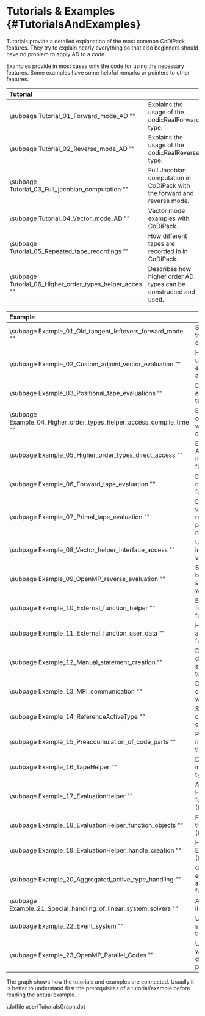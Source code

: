 Tutorials & Examples {#TutorialsAndExamples}
=======

Tutorials provide a detailed explanation of the most common CoDiPack features. They try to explain nearly everything so
that also beginners should have no problem to apply AD to a code.

Examples provide in most cases only the code for using the necessary features. Some examples have some helpful remarks
or pointers to other features.

|Tutorial | |
|:--------|:--------|
| \subpage Tutorial_01_Forward_mode_AD "" | Explains the usage of the codi::RealForward type. |
| \subpage Tutorial_02_Reverse_mode_AD "" | Explains the usage of the codi::RealReverse type. |
| \subpage Tutorial_03_Full_jacobian_computation "" | Full Jacobian computation in CoDiPack with the forward and reverse mode. |
| \subpage Tutorial_04_Vector_mode_AD "" | Vector mode examples with CoDiPack. |
| \subpage Tutorial_05_Repeated_tape_recordings "" | How different tapes are recorded in in CoDiPack. |
| \subpage Tutorial_06_Higher_order_types_helper_acces "" | Describes how higher order AD types can be constructed and used. |


| Example | |
|:--------|:--------|
| \subpage Example_01_Old_tangent_leftovers_forward_mode "" | Shows possible errors if the computational path is changed. |
| \subpage Example_02_Custom_adjoint_vector_evaluation "" | How custom types can be used in an reverse evaluation, on tapes that are already recorded. |
| \subpage Example_03_Positional_tape_evaluations "" | Demonstrates how to evaluate only parts of a tape. |
| \subpage Example_04_Higher_order_types_helper_access_compile_time "" | Example of the higher order AD types accessed with compile time constructs. |
| \subpage Example_05_Higher_order_types_direct_access "" | Example of higher order AD types accessed with the basic CoDiPack data functions. |
| \subpage Example_06_Forward_tape_evaluation "" | Demonstrates how a tape can be evaluated in a forward AD mode. |
| \subpage Example_07_Primal_tape_evaluation "" | Demonstrates how primal value tapes can be reevaluated for a different point without recording a new tape. |
| \subpage Example_08_Vector_helper_interface_access "" | Using a generalized interface for the custom vector access. |
| \subpage Example_09_OpenMP_reverse_evaluation "" | Shows how OpenMP can be used to evaluate the same tape concurrently with multiple threads. |
| \subpage Example_10_External_function_helper "" | Ease of access structure for adding custom function to the tape. |
| \subpage Example_11_External_function_user_data "" | How user data can be added to external functions. |
| \subpage Example_12_Manual_statement_creation "" | Describes how custom derivatives for small statements can be added to the tape. |
| \subpage Example_13_MPI_communication "" | Demonstrates how MPI constructs can be handled with CoDiPack types. |
| \subpage Example_14_ReferenceActiveType "" | Shows how the codi::ReferenceActiveType class is used. |
| \subpage Example_15_Preaccumulation_of_code_parts "" | Provides an example of memory reduction through preaccumulation |
| \subpage Example_16_TapeHelper "" | Demonstrates a simpler interface for the CoDiPack types. |
| \subpage Example_17_EvaluationHelper "" | Automatic computation of Hessians and Jacobians for function objects. (EvaluationHelper) |
| \subpage Example_18_EvaluationHelper_function_objects "" | Function object kinds for the EvaluationHelper (Example 17). |
| \subpage Example_19_EvaluationHelper_handle_creation "" | Handle creation for the EvaluationHelper (Example 17). |
| \subpage Example_20_Aggregated_active_type_handling "" | Generalized data extraction of aggregated active types in external functions. |
| \subpage Example_21_Special_handling_of_linear_system_solvers "" | Add special handling linear system solvers. |
| \subpage Example_22_Event_system "" | Use CoDiPack's event system to gain insight into the AD workflow. |
| \subpage Example_23_OpenMP_Parallel_Codes "" | Use CoDiPack together with OpDiLib for the differentiation of OpenMP parallel codes. |

The graph shows how the tutorials and examples are connected. Usually it is better to understand first the prerequisites
of a tutorial/example before reading the actual example.

\dotfile user/TutorialsGraph.dot
